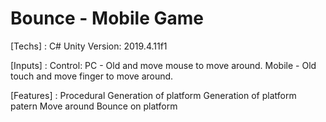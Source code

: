 # Bounce - Mobile Game

 [Techs] : 
   C#
   Unity Version: 2019.4.11f1

[Inputs] : 
  Control:     PC - Old and move mouse to move around.
           Mobile - Old touch and move finger to move around.

[Features] :
    Procedural Generation of platform
    Generation of platform patern
    Move around
    Bounce on platform
